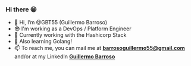 ### Hi there 😁
<!--
**GBT55/GBT55** is a ✨ _special_ ✨ repository because its `README.md` (this file) appears on your GitHub profile.

Here are some ideas to get you started:
-->

- 👋 Hi, I’m @GBT55 (Guillermo Barroso)
- 😎 I'm working as a DevOps / Platform Engineer
- 🌱 Currently working with the Hashicorp Stack
- 🐹 Also learning Golang!
- 📫 To reach me, you can mail me at **barrosoguillermo55@gmail.com** and/or at my LinkedIn **[Guillermo Barroso](https://www.linkedin.com/in/guillermobarroso/)**



